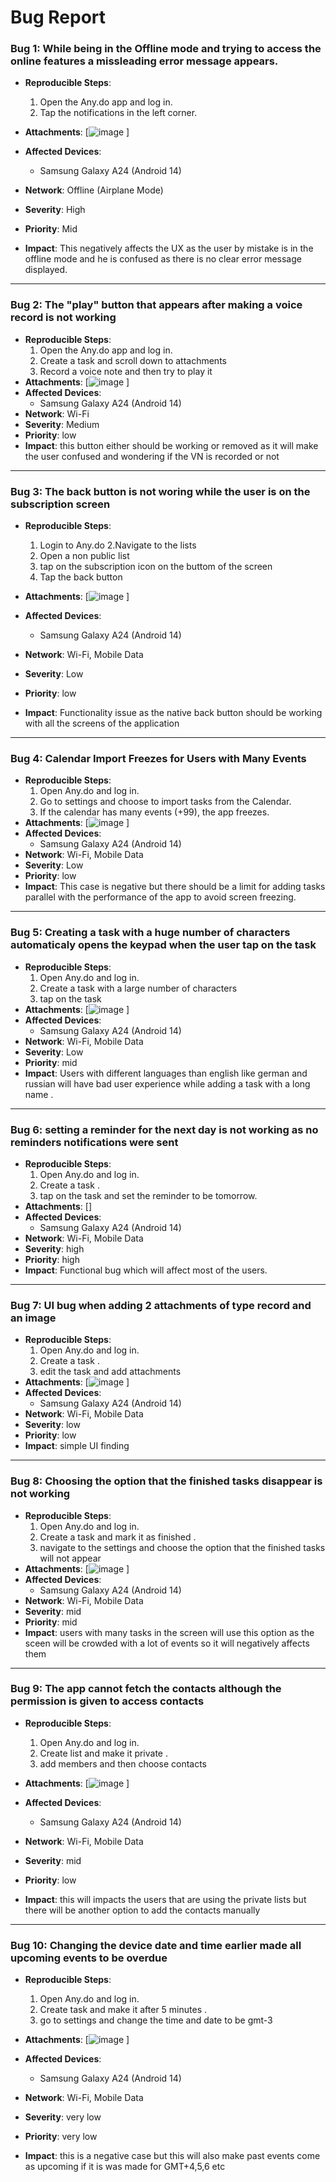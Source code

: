 # Bug Report

### Bug 1: While being in the Offline mode and trying to access the online features a missleading error message appears.
- **Reproducible Steps**:
  1. Open the Any.do app and log in.
  2. Tap the notifications in the left corner.

- **Attachments**: [![image](https://github.com/user-attachments/assets/cf1f7a72-f31c-414b-a140-76f01aabb73c)
]
- **Affected Devices**: 
  - Samsung Galaxy A24 (Android 14)
- **Network**: Offline (Airplane Mode)
- **Severity**: High
- **Priority**: Mid
- **Impact**: This negatively affects the UX as the user by mistake is in the offline mode and he is confused as there is no clear error message displayed.

---

### Bug 2: The "play" button that appears after making a voice record is not working 
- **Reproducible Steps**:
  1. Open the Any.do app and log in.
  2. Create a task and scroll down to attachments
  3. Record a voice note and then try to play it 
- **Attachments**: [![image](https://github.com/user-attachments/assets/7ebd0063-c696-4217-b3dd-09b1d640971c)
]
- **Affected Devices**: 
  - Samsung Galaxy A24 (Android 14)
- **Network**: Wi-Fi
- **Severity**: Medium
- **Priority**: low
- **Impact**: this button either should be working or removed as it will make the user confused and wondering if the VN is recorded or not 

---

### Bug 3: The back button is not woring while the user is on the subscription screen
- **Reproducible Steps**:
  1. Login to Any.do
  2.Navigate to the lists 
  3. Open a non public list 
  4. tap on the subscription icon on the buttom of the screen
  5. Tap the back button

- **Attachments**: [![image](https://github.com/user-attachments/assets/34a3c486-2fd2-4626-b92a-a596cd87e4c8)
]
- **Affected Devices**: 
  - Samsung Galaxy A24 (Android 14)
- **Network**: Wi-Fi, Mobile Data
- **Severity**: Low
- **Priority**: low
- **Impact**: Functionality issue as the native back button should be working with all the screens of the application

---

### Bug 4: Calendar Import Freezes for Users with Many Events
- **Reproducible Steps**:
  1. Open Any.do and log in.
  2. Go to settings and choose to import tasks from the Calendar.
  3. If the calendar has many events (+99), the app freezes.
- **Attachments**: [![image](https://github.com/user-attachments/assets/a53c12d2-aaed-406e-bfac-b6cb1abedeb1)
]
- **Affected Devices**: 
  - Samsung Galaxy A24 (Android 14)
- **Network**: Wi-Fi, Mobile Data
- **Severity**: Low
- **Priority**: low
- **Impact**: This case is negative but there should be a limit for adding tasks parallel with the performance of the app to avoid screen freezing.

---

### Bug 5: Creating a task with a huge number of characters automaticaly opens the keypad when the user tap on the task
- **Reproducible Steps**:
  1. Open Any.do and log in.
  2. Create a task with a large number of characters
  3. tap on the task
- **Attachments**: [![image](https://github.com/user-attachments/assets/ac0b3aac-c364-459a-9e8c-0de92da5edfc)
]
- **Affected Devices**: 
  - Samsung Galaxy A24 (Android 14)
- **Network**: Wi-Fi, Mobile Data
- **Severity**: Low
- **Priority**: mid
- **Impact**: Users with different languages than english like german and russian will have bad user experience while adding a task with a long name .
---

### Bug 6: setting a reminder for the next day is not working as no reminders notifications were sent
- **Reproducible Steps**:
  1. Open Any.do and log in.
  2. Create a task .
  3. tap on the task and set the reminder to be tomorrow.
- **Attachments**: []
- **Affected Devices**: 
  - Samsung Galaxy A24 (Android 14)
- **Network**: Wi-Fi, Mobile Data
- **Severity**: high
- **Priority**: high
- **Impact**: Functional bug which will affect most of the users.
---

### Bug 7: UI bug when adding 2 attachments of type record and an image
- **Reproducible Steps**:
  1. Open Any.do and log in.
  2. Create a task .
  3. edit the task and add attachments
- **Attachments**: [![image](https://github.com/user-attachments/assets/b6b78884-3c82-4b82-a265-c14e18575ed5)
]
- **Affected Devices**: 
  - Samsung Galaxy A24 (Android 14)
- **Network**: Wi-Fi, Mobile Data
- **Severity**: low
- **Priority**: low
- **Impact**: simple UI finding
---

### Bug 8: Choosing the option that the finished tasks disappear is not working 
- **Reproducible Steps**:
  1. Open Any.do and log in.
  2. Create a task and mark it as finished .
  3. navigate to the settings and choose the option that the finished tasks will not appear 
- **Attachments**: [![image](https://github.com/user-attachments/assets/814469ef-eb20-4617-8be2-9354dcf3f030)
]
- **Affected Devices**: 
  - Samsung Galaxy A24 (Android 14)
- **Network**: Wi-Fi, Mobile Data
- **Severity**: mid
- **Priority**: mid
- **Impact**: users with many tasks in the screen will use this option as the sceen will be crowded with a lot of events so it will negatively affects them
---

### Bug 9: The app cannot fetch the contacts although the permission is given to access contacts
- **Reproducible Steps**:
  1. Open Any.do and log in.
  2. Create list and make it private .
  3. add members and then choose contacts
- **Attachments**: [![image](https://github.com/user-attachments/assets/24303334-0291-4f5b-ba07-4408bf324f8b)
]

- **Affected Devices**: 
  - Samsung Galaxy A24 (Android 14)
- **Network**: Wi-Fi, Mobile Data
- **Severity**: mid
- **Priority**: low
- **Impact**: this will impacts the users that are using the private lists but there will be another option to add the contacts manually 
---

### Bug 10: Changing the device date and time earlier made all upcoming events to be overdue
- **Reproducible Steps**:
  1. Open Any.do and log in.
  2. Create task and make it after 5 minutes .
  3. go to settings and change the time and date to be gmt-3
- **Attachments**: [![image](https://github.com/user-attachments/assets/9c9f48c7-0292-4d25-beb2-8af65960166d)
]

- **Affected Devices**: 
  - Samsung Galaxy A24 (Android 14)
- **Network**: Wi-Fi, Mobile Data
- **Severity**: very low
- **Priority**: very low
- **Impact**: this is a negative case but this will also make past events come as upcoming if it is was made for GMT+4,5,6 etc 
